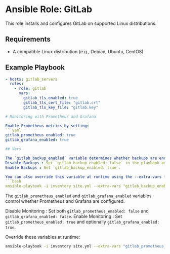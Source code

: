 # Ansible Role: GitLab

This role installs and configures GitLab on supported Linux distributions.

## Requirements
- A compatible Linux distribution (e.g., Debian, Ubuntu, CentOS)

## Example Playbook
```yaml
- hosts: gitlab_servers
  roles:
    - role: gitlab
      vars:
        gitlab_tls_enabled: true
        gitlab_tls_cert_file: "gitlab.crt"
        gitlab_tls_key_file: "gitlab.key"

# Monitoring with Prometheus and Grafana

Enable Prometheus metrics by setting:
```yaml
gitlab_prometheus_enabled: true
gitlab_grafana_enabled: true

## Vars

The `gitlab_backup_enabled` variable determines whether backups are enabled. Here’s how to control it:
Disable Backups : Set `gitlab_backup_enabled: false` in the playbook or inventory.
Enable Backups : Set `gitlab_backup_enabled: true`.

You can also override this variable at runtime using the --extra-vars flag:
```bash
ansible-playbook -i inventory site.yml --extra-vars "gitlab_backup_enabled=true"
```

The `gitlab_prometheus_enabled` and `gitlab_grafana_enabled` variables control whether Prometheus and Grafana are configured.

Disable Monitoring : Set both `gitlab_prometheus_enabled: false` and `gitlab_grafana_enabled: false`.
Enable Monitoring : Set `gitlab_prometheus_enabled: true` and optionally `gitlab_grafana_enabled: true`.

Override these variables at runtime:
```bash
ansible-playbook -i inventory site.yml --extra-vars "gitlab_prometheus_enabled=true gitlab_grafana_enabled=true"
```
